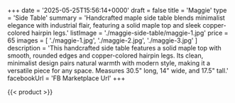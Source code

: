 +++
date = '2025-05-25T15:56:14+0000'
draft = false
title = 'Maggie'
type = 'Side Table'
summary = 'Handcrafted maple side table blends minimalist elegance with industrial flair, featuring a solid maple top and sleek copper-colored hairpin legs.'
listImage = './maggie-side-table/maggie-1.jpg'
price = 65
images = [
    './maggie-1.jpg',
    './maggie-2.jpg',
    './maggie-3.jpg'
]
description = 'This handcrafted side table features a solid maple top with smooth, rounded edges and copper-colored hairpin legs. Its clean, minimalist design pairs natural warmth with modern style, making it a versatile piece for any space. Measures 30.5" long, 14" wide, and 17.5" tall.'
facebookUrl = 'FB Marketplace Url'
+++

{{< product >}}